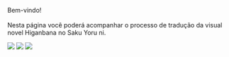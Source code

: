 Bem-vindo!<br/>
<br/>
Nesta página você poderá acompanhar o processo de tradução da visual novel Higanbana no Saku Yoru ni.<br/>

<img src="https://kikachangames.github.io/kikachangames/hg1.png">
<img src="https://kikachangames.github.io/kikachangames/hg2.png">
<img src="https://kikachangames.github.io/kikachangames/hg3.png">
